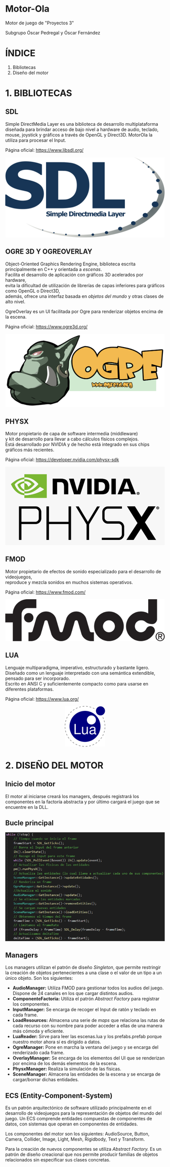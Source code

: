 # Motor-Ola
Motor de juego de "Proyectos 3"

Subgrupo Óscar Pedregal y Óscar Fernández

# ÍNDICE 
1. Bibliotecas
2. Diseño del motor

# 1. BIBLIOTECAS  
## SDL
Simple DirectMedia Layer es una biblioteca de desarrollo multiplataforma diseñada para brindar acceso de bajo nivel a hardware de audio, teclado, mouse, joystick y gráficos a través de OpenGL y Direct3D. MotorOla la utiliza para procesar el Input.

Página oficial: https://www.libsdl.org/

<p align="center">
  <img src="https://github.com/OskarFreestyle/Motor-Ola-Recu/blob/main/ImagenesMarkdown/LogoSDL.png">
</p>

## OGRE 3D Y OGREOVERLAY
Object-Oriented Graphics Rendering Engine, biblioteca escrita principalmente en C++ y orientada a *escenas*.  
Facilita el desarrollo de aplicación con gráficos 3D acelerados por hardware,  
evita la dificultad de utilización de librerías de capas inferiores para gráficos como OpenGL o Direct3D,  
además, ofrece una interfaz basada en *objetos del mundo* y otras clases de alto nivel.  

OgreOverlay es un UI facilitada por Ogre para renderizar objetos encima de la escena.

Página oficial: https://www.ogre3d.org/ 

<p align="center">
  <img src="https://github.com/OskarFreestyle/Motor-Ola-Recu/blob/main/ImagenesMarkdown/LogoOgre3D.png">
</p>

## PHYSX
Motor propietario de capa de software intermedia (middleware)  
y kit de desarrollo para llevar a cabo cálculos físicos complejos.  
Está desarrollado por NVIDIA y de hecho está integrado en sus chips gráficos más recientes. 

Página oficial: https://developer.nvidia.com/physx-sdk

<p align="center">
  <img src="https://github.com/OskarFreestyle/Motor-Ola-Recu/blob/main/ImagenesMarkdown/LogoPhysx.png">
</p>

## FMOD
Motor propietario de efectos de sonido especializado para el desarrollo de videojuegos,  
reproduce y mezcla sonidos en muchos sistemas operativos.  

Página oficial: https://www.fmod.com/

<p align="center">
  <img src="https://github.com/OskarFreestyle/Motor-Ola-Recu/blob/main/ImagenesMarkdown/LogoFMOD.png">
</p>

## LUA
Lenguaje multiparadigma, imperativo, estructurado y bastante ligero.  
Diseñado como un lenguaje interpretado con una semántica extendible, pensado para ser incorporado.  
Escrito en ANSI C y suficientemente compacto como para usarse en diferentes plataformas.

Página oficial: https://www.lua.org/

<p align="center">
  <img src="https://github.com/OskarFreestyle/Motor-Ola-Recu/blob/main/ImagenesMarkdown/LogoLua.png">
</p>

# 2. DISEÑO DEL MOTOR

## Inicio del motor
El motor al iniciarse creará los managers, después registrará los componentes en la factoría abstracta y por último cargará el juego que se encuentre en la DLL.

## Bucle principal

<p align="center">
  <img src="https://github.com/OskarFreestyle/Motor-Ola-Recu/blob/main/ImagenesMarkdown/BuclePrincipal.png">
</p>

## Managers
Los managers utilizan el patrón de diseño *Singleton*, que permite restringir la creación de objetos pertenecientes a una clase o el valor de un tipo a un único objeto. Son los siguientes:

* **AudioManager:** Utiliza FMOD para gestionar todos los audios del juego. Dispone de 24 canales en los que cargar distintos audios.
* **ComponenteFactoria:** Utiliza el patrón *Abstract Factory* para registrar los componentes.
* **InputManager:** Se encarga de recoger el Input de ratón y teclado en cada frame.
* **LoadResources:** Almacena una serie de *maps* que relaciona las rutas de cada recurso con su nombre para poder acceder a ellas de una manera más cómoda y eficiente.
* **LuaReader:** Sirve para leer las escenas.lua y los prefabs.prefab porque nuestro motor ahora sí es dirigido a datos.
* **OgreManager:** Pone en marcha la ventana del juego y se encarga del renderizado cada frame.
* **OverlayManager:** Se encarga de los elementos del UI que se renderizan por encima de los demás elementos de la escena.
* **PhysxManager:** Realiza la simulación de las físicas.
* **SceneManager:** Almacena las entidades de la escena y se encarga de cargar/borrar dichas entidades.

## ECS (Entity-Component-System)
Es un patrón arquitectónico de software utilizado principalmente en el desarrollo de videojuegos para la representación de objetos del mundo del juego. Un ECS comprende entidades compuestas de componentes de datos, con sistemas que operan en componentes de entidades.

Los componentes del motor son los siguientes: AudioSource, Button, Camera, Collider, Image, Light, Mesh, Rigidbody, Text y Transform.

Para la creación de nuevos componentes se utiliza *Abstract Factory.* Es un patrón de diseño creacional que nos permite producir familias de objetos relacionados sin especificar sus clases concretas.

